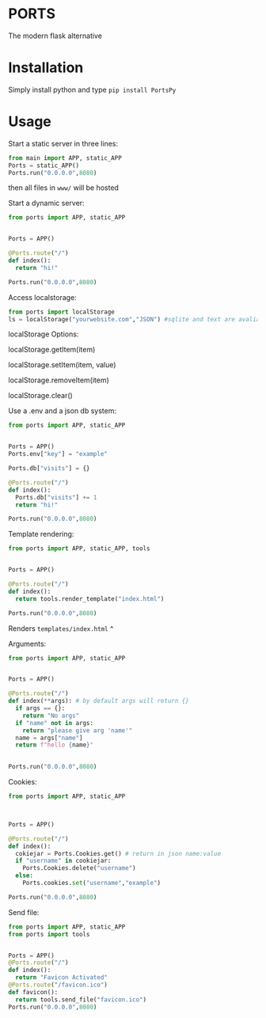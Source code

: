 # PORTS
The modern flask alternative

# Installation
Simply install python and type `pip install PortsPy`

# Usage

Start a static server in three lines:
```python
from main import APP, static_APP
Ports = static_APP()
Ports.run("0.0.0.0",8080)
```
then all files in `www/` will be hosted

Start a dynamic server:
```python
from ports import APP, static_APP


Ports = APP()

@Ports.route("/")
def index():
  return "hi!"

Ports.run("0.0.0.0",8080)

```
Access localstorage:
```python
from ports import localStorage
ls = localStorage("yourwebsite.com","JSON") #sqlite and text are avaliable
```
localStorage Options:


localStorage.getItem(item)

localStorage.setItem(item, value)

localStorage.removeItem(item)

localStorage.clear()

Use a .env  and a json db system:
```python
from ports import APP, static_APP


Ports = APP()
Ports.env["key"] = "example"

Ports.db["visits"] = {}

@Ports.route("/")
def index():
  Ports.db["visits"] += 1
  return "hi!"

Ports.run("0.0.0.0",8080)
```

Template rendering:
```python
from ports import APP, static_APP, tools


Ports = APP()

@Ports.route("/")
def index():
  return tools.render_template("index.html")

Ports.run("0.0.0.0",8080)
```
Renders `templates/index.html` ^

Arguments:
```python
from ports import APP, static_APP


Ports = APP()

@Ports.route("/")
def index(**args): # by default args will return {}
  if args == {}:
    return "No args"
  if "name" not in args:
    return "please give arg 'name'"
  name = args["name"]
  return f"hello {name}"
  

Ports.run("0.0.0.0",8080)
```

Cookies:
```python
from ports import APP, static_APP



Ports = APP()

@Ports.route("/")
def index():
  cokiejar = Ports.Cookies.get() # return in json name:value
  if "username" in cookiejar:
    Ports.Cookies.delete("username")
  else:
    Ports.cookies.set("username","example")

Ports.run("0.0.0.0",8080)
```

Send file:
```python
from ports import APP, static_APP
from ports import tools


Ports = APP()
@Ports.route("/")
def index():
  return "Favicon Activated"
@Ports.route("/favicon.ico")
def favicon():
  return tools.send_file("favicon.ico")
Ports.run("0.0.0.0",8080)
```